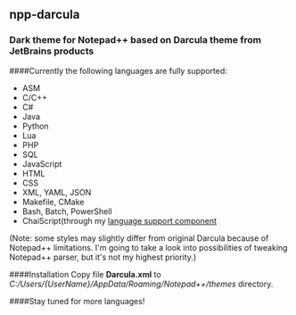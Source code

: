 ## npp-darcula

### Dark theme for Notepad++ based on Darcula theme from JetBrains products

####Currently the following languages are fully supported:
* ASM
* C/C++
* C#
* Java
* Python
* Lua
* PHP
* SQL
* JavaScript
* HTML
* CSS
* XML, YAML, JSON
* Makefile, CMake
* Bash, Batch, PowerShell
* ChaiScript(through my [language support component](https://github.com/ChaiScript/npp-chaiscript)

(Note: some styles may slightly differ from original Darcula because of Notepad++ limitations.
I'm going to take a look into possibilities of tweaking Notepad++ parser, but it's not my highest priority.)

####Installation
Copy file **Darcula.xml** to _C:/Users/{UserName}/AppData/Roaming/Notepad++/themes_ directory.


####Stay tuned for more languages!




